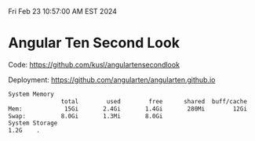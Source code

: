 Fri Feb 23 10:57:00 AM EST 2024

# Angular Ten Second Look

Code: https://github.com/kusl/angulartensecondlook

Deployment: https://github.com/angularten/angularten.github.io

```bash
System Memory
               total        used        free      shared  buff/cache   available
Mem:            15Gi       2.4Gi       1.4Gi       280Mi        12Gi        12Gi
Swap:          8.0Gi       1.3Mi       8.0Gi
System Storage
1.2G	.
```
